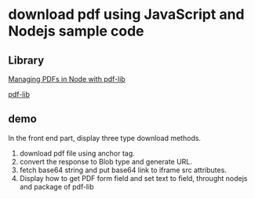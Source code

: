 # download pdf using JavaScript and Nodejs sample code 

## Library

<a href="https://blog.logrocket.com/managing-pdfs-node-pdf-lib/#how-to-manage-pdfs-node-js-pdf-lib">Managing PDFs in Node with pdf-lib</a>

<a href="https://pdf-lib.js.org/">pdf-lib</a>

## demo

In the front end part, display three type download methods.

1. download pdf file using anchor tag.
2. convert the response to Blob type and generate URL.
3. fetch base64 string and put base64 link to iframe src attributes.
4. Display how to get PDF form field and set text to field, throught nodejs and package of pdf-lib